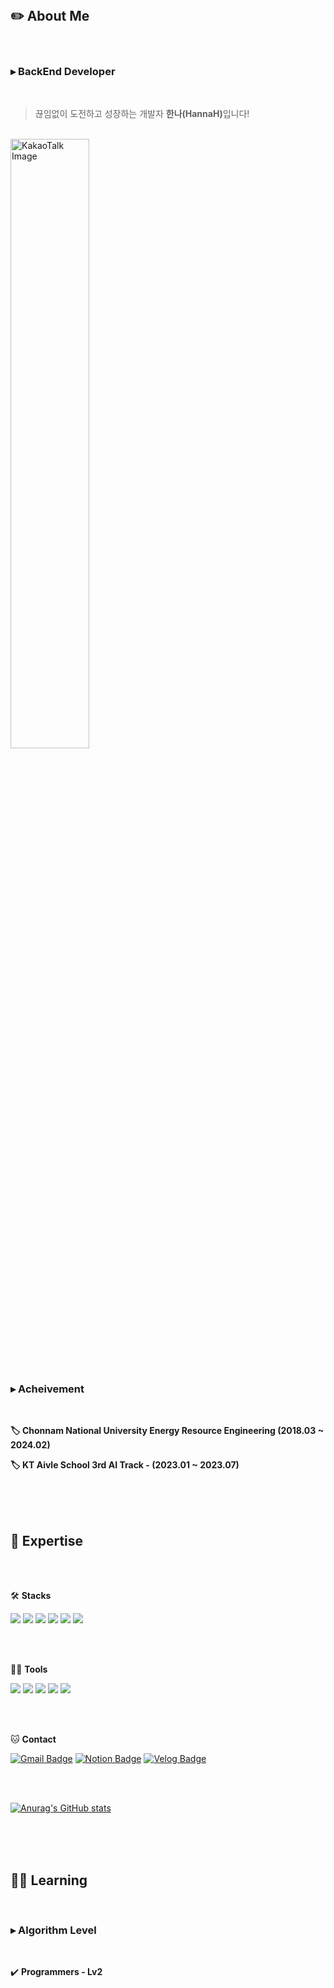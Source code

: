 </br>

## ✏️ About Me

</br>

### ▸ BackEnd Developer

</br>

> 끊임없이 도전하고 성장하는 개발자 <b>한나(HannaH)</b>입니다!

</br>

<img src="https://github.com/user-attachments/assets/f349f78d-b3f7-442b-b5fc-f9df4173bed1" style="width: 50%; height: auto;" alt="KakaoTalk Image">


</br>
</br>

### ▸ Acheivement
</br>

<b>🏷️ Chonnam National University Energy Resource Engineering (2018.03 ~ 2024.02)</b>

<b>🏷️ KT Aivle School 3rd AI Track - (2023.01 ~ 2023.07)</b>

</br>
</br>
</br>

## 📑 Expertise
</br>
</br>

🛠️ <b>Stacks</b>

![](https://img.shields.io/badge/Python-14354C?style=flat-square&logo=python&logoColor=white) ![](	https://img.shields.io/badge/Java-ED8B00?style=flat-square&logo=openjdk&logoColor=white) ![](https://img.shields.io/badge/Spring-6DB33F?style=flat-square&logo=spring&logoColor=white) ![](https://img.shields.io/badge/Django-092E20?style=flat-square&logo=django&logoColor=white) ![](https://img.shields.io/badge/MySQL-00000F?style=flat-square&logo=mysql&logoColor=white) ![](https://img.shields.io/badge/AWS-232F3E?style=flat-square&logo=amazonwebservices&logoColor=white)

</br>
</br>

💪🏼 <b>Tools</b>

<img src="https://img.shields.io/badge/IntelliJ IDEA-000000?style=flat-square&logo=IntelliJ IDEA&logoColor=white"/> <img src="https://img.shields.io/badge/GitHub-181717?style=flat-square&logo=GitHub&logoColor=white"/> <img src="https://img.shields.io/badge/Eclipse IDE-2C2255?style=flat-square&logo=Eclipse IDE&logoColor=white"/> <img src="https://img.shields.io/badge/Anaconda-44A833?style=flat-square&logo=Anaconda&logoColor=white"/> <img src="https://img.shields.io/badge/Visual Studio Code-007ACC?style=flat-square&logo=Visual Studio Code&logoColor=white"/> 

</br>
</br>

🐱 <b>Contact</b>

[![Gmail Badge](https://img.shields.io/badge/Gmail-d14836?style=flat-square&logo=Gmail&logoColor=white&link=mailto:nayoungie7@gmail.com)](nayoungie7@gmail.com)
  [![Notion Badge](https://img.shields.io/badge/Notion-000000?style=flat-square&logo=Notion&logoColor=white&link=https://detailed-citrine-7c3.notion.site/6cd91bcf39774fb097b3d432ad0189a0?pvs=4)](https://detailed-citrine-7c3.notion.site/6cd91bcf39774fb097b3d432ad0189a0?pvs=4)
  [![Velog Badge](https://img.shields.io/badge/Velog-20C997?style=flat-square&logo=Velog&logoColor=white&link=https://velog.io/@rxmxntic/posts)](https://velog.io/@rxmxntic/posts)

</br>
</br>

[![Anurag's GitHub stats](https://github-readme-stats.vercel.app/api?username=rxmxntic)](https://github.com/anuraghazra/github-readme-stats)

</br>
</br>
</br>


## 👩‍🎓 Learning
</br>

### ▸ Algorithm Level 

</br>

✔️ <b>  Programmers - Lv2 </b>

</br>
</br>
</br>
